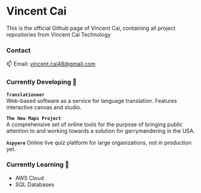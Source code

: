 <!--### Hi there 👋-->

# Vincent Cai

This is the official Github page of Vincent Cai, containing all project repositories from Vincent Cai Technology  

### Contact  
📫 Email: vincent.cai48@gmail.com

### Currently Developing 🔭 

**`Translationeer`**  
Web-based software as a service for language translation. Features interactive canvas and studio.

**`The New Maps Project`**  
A comprehensive set of online tools for the purpose of bringing public attention to and working towards a solution for gerrymandering in the USA.

**`Aspyere`**
Online live quiz platform for large organizations, not in production yet.

### Currently Learning 🌱

- AWS Cloud
- SQL Databases

<!--
**vincentcai48/vincentcai48** is a ✨ _special_ ✨ repository because its `README.md` (this file) appears on your GitHub profile.

Here are some ideas to get you started:

- 🔭 I’m currently working on ...
- 🌱 I’m currently learning ...
- 👯 I’m looking to collaborate on ...
- 🤔 I’m looking for help with ...
- 💬 Ask me about ...
- 📫 How to reach me: ...
- 😄 Pronouns: ...
- ⚡ Fun fact: ...
-->
